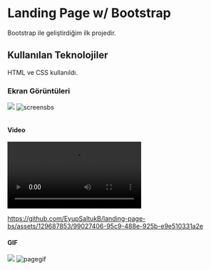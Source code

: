 <h1>Landing Page w/ Bootstrap</h1>

Bootstrap ile geliştirdiğim ilk projedir.

<h2> Kullanılan Teknolojiler</h2>

HTML ve CSS kullanıldı.


<h3>Ekran Görüntüleri</h3>

![](screensbs.png)
![]()![screensbs](https://github.com/EyupSaltukB/landing-page-bs/assets/129687853/29e8cf45-1ca2-480a-90fb-9db19691fb1c)

![]()

<h4> Video </h4>

![](bslanding.mp4)


https://github.com/EyupSaltukB/landing-page-bs/assets/129687853/99027406-95c9-488e-925b-e9e510331a2e





<h4> GIF </h4>

![](pagegif.gif)
![pagegif](https://github.com/EyupSaltukB/landing-page-bs/assets/129687853/7584d4b0-1092-4d75-a879-693021ca9be0)
